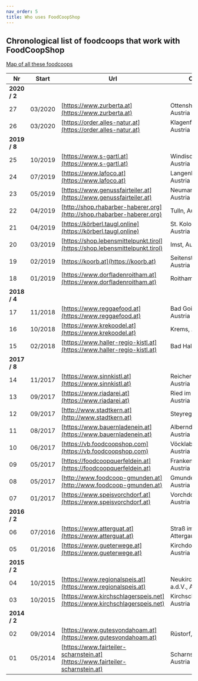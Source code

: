 ```yaml
---
nav_order: 5
title: Who uses FoodCoopShop
---
```

## Chronological list of foodcoops that work with FoodCoopShop

[Map of all these foodcoops](https://umap.openstreetmap.fr/de/map/verbreitung-foodcoopshop_211165)

| Nr | Start   | Url | City |
| -- | ------- | --- | ---- |
| **2020 / 2**|
| 27 | 03/2020 | [https://www.zurberta.at](https://www.zurberta.at) | Ottensheim, Austria|
| 26 | 03/2020 | [https://order.alles-natur.at](https://order.alles-natur.at) | Klagenfurt, Austria|
| **2019 / 8**|
| 25 | 10/2019 | [https://www.s-gartl.at](https://www.s-gartl.at) | Windischgarsten, Austria|
| 24 | 07/2019 | [https://www.lafoco.at](https://www.lafoco.at) | Langenlois, Austria|
| 23 | 05/2019 | [https://www.genussfairteiler.at](https://www.genussfairteiler.at) | Neumarkt i.M., Austria|
| 22 | 04/2019 | [http://shop.rhabarber-haberer.org](http://shop.rhabarber-haberer.org) | Tulln, Austria|
| 21 | 04/2019 | [https://körberl.taugl.online](https://körberl.taugl.online) | St. Koloman, Austria|
| 20 | 03/2019 | [https://shop.lebensmittelpunkt.tirol](https://shop.lebensmittelpunkt.tirol) | Imst, Austria|
| 19 | 02/2019 | [https://koorb.at](https://koorb.at) | Seitenstetten, Austria|
| 18 | 01/2019 | [https://www.dorfladenroitham.at](https://www.dorfladenroitham.at) | Roitham, Austria|
| **2018 / 4** |
| 17 | 11/2018 | [https://www.reggaefood.at](https://www.reggaefood.at) | Bad Goisern, Austria|
| 16 | 10/2018 | [https://www.krekoodel.at](https://www.krekoodel.at) | Krems, Austria|
| 15 | 02/2018 | [https://www.haller-regio-kistl.at](https://www.haller-regio-kistl.at) | Bad Hall, Austria|
| **2017 / 8** |
| 14 | 11/2017 | [https://www.sinnkistl.at](https://www.sinnkistl.at) | Reichersberg, Austria|
| 13 | 09/2017 | [https://www.riadarei.at](https://www.riadarei.at) | Ried im Innkreis, Austria |
| 12 | 09/2017 | [http://www.stadtkern.at](http://www.stadtkern.at) | Steyregg, Austria |
| 11 | 08/2017 | [https://www.bauernladenein.at](https://www.bauernladenein.at) | Alberndorf, Austria |
| 10 | 06/2017 | [https://vb.foodcoopshop.com](https://vb.foodcoopshop.com) | Vöcklabruck, Austria |
| 09 | 05/2017 | [https://foodcoopquerfeldein.at](https://foodcoopquerfeldein.at) | Frankenmarkt, Austria |
| 08 | 05/2017 | [http://www.foodcoop-gmunden.at](http://www.foodcoop-gmunden.at) | Gmunden, Austria |
| 07 | 01/2017 | [https://www.speisvorchdorf.at](https://www.speisvorchdorf.at) | Vorchdorf, Austria |
| **2016 / 2** |
| 06 | 07/2016 | [https://www.atterguat.at](https://www.atterguat.at) | Straß im Attergau, Austria |
| 05 | 01/2016 | [https://www.gueterwege.at](https://www.gueterwege.at) | Kirchdorf a.d.K., Austria |
| **2015 / 2** |
| 04 | 10/2015 | [https://www.regionalspeis.at](https://www.regionalspeis.at) | Neukirchen a.d.V., Austria |
| 03 | 10/2015 | [https://www.kirchschlagerspeis.net](https://www.kirchschlagerspeis.net) | Kirchschlag, Austria |
| **2014 / 2** |
| 02 | 09/2014 | [https://www.gutesvondahoam.at](https://www.gutesvondahoam.at) | Rüstorf, Austria |
| 01 | 05/2014 | [https://www.fairteiler-scharnstein.at](https://www.fairteiler-scharnstein.at) | Scharnstein, Austria |
